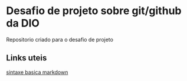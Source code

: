 # Desafio de projeto sobre git/github da DIO

Repositorio  criado para o desafio de projeto 
## Links uteis
[sintaxe basica markdown](https://www.markdownguide.org/basic-syntax/)
